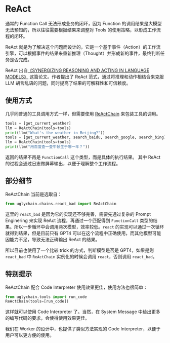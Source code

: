 # ReAct

通常的 Function Call 无法形成业务的闭环，因为 Function 的调用结果是大模型无法预知的，所以往往需要根据结果来调整对 Tools 的使用策略，以形成工作流程的闭环。

ReAct 就是为了解决这个问题而设计的，它是一个基于事件（Action）的工作流引擎，可以根据事件的结果来重新推理（Thought）并形成新的事件，最终判断任务是否完成。

ReAct 出自[《SYNERGIZING REASONING AND ACTING IN LANGUAGE MODELS》](https://arxiv.org/abs/2210.03629) 这篇论文。作者提出了 ReAct 范式，通过将推理和动作相结合来克服 LLM 胡言乱语的问题，同时提高了结果的可解释性和可信赖度。

## 使用方式

几乎同普通的工具调用方式一样，但需要使用 [ReActChain](../Chain/reactchain.md) 来包装工具的调用。

```python
tools = [get_current_weather]
llm = ReActChain(tools=tools)
print(llm("What's the weather in Beijing?"))
tools = [get_current_weather, search_baidu, search_google, search_bing]
llm = ReActChain(tools=tools)
print(llm("用百度查一查牛顿生于哪一年？"))
```

返回的结果不再是 `FunctionCall` 这个类型，而是具体的执行结果。
其中 ReAct 的过程会通过日志做屏幕输出，以便于理解整个工作流程。

## 部分细节

ReActChain 当前是选取自：

```python
from uglychain.chains.react_bad import ReActChain
```

这里的 `react_bad` 是因为它的实现还不够完善，需要先通过复杂的 Prompt Enginering 来实现 ReAct 流程，再通过一个匹配得到 `FunctionCall` 类型的结果。所以一步循环中会调用两次模型，效率较低。`react` 的实现可以通过一次循环就得到结果，但是目前只有 GPT4 可以在这个流程中正确使用，而其他模型可能因能力不足，导致无法正确输出 ReAct 的结果。

所以目前也使用了一个比较 trick 的方式，判断模型是否是 GPT4，如果是则 `react_bad` 中 `ReActChain` 实例化的时候会调用 `react`，否则调用 `react_bad`。

## 特别提示

ReActChain 配合 Code Interpreter 使用效果更佳，使用方法也很简单：

```python
from uglychain.tools import run_code
ReActChain(tools=[run_code])
```

这样就可以使用 Code Interpreter 了。当然，在 System Message 中给出更多的编写代码的要求，会使得使用效果更佳。

我们在 Worker 的设计中，也提供了类似方法实现的 Code Interpreter，以便于用户可以更方便的使用。
